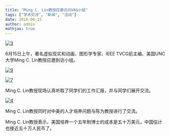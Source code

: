 ```yaml
---
title: "Ming C. Lin教授应邀访问VAG小组"
tags: ["学术交流", "新闻", "活动"]
date: 2016-06-15
author: admin
mathjax: true
---
```




[![3](http://www.cad.zju.edu.cn/home/vagblog/wp-content/uploads/2016/06/31.png)](http://www.cad.zju.edu.cn/home/vagblog/wp-content/uploads/2016/06/31.png)

6月15日上午，著名虚拟现实和动画、图形学专家、IEEE TVCG前主编、美国UNC大学Ming C. Lin教授应邀到访小组。

[![9](http://www.cad.zju.edu.cn/home/vagblog/wp-content/uploads/2016/06/91.png)](http://www.cad.zju.edu.cn/home/vagblog/wp-content/uploads/2016/06/91.png)

[![7](http://www.cad.zju.edu.cn/home/vagblog/wp-content/uploads/2016/06/71.png)](http://www.cad.zju.edu.cn/home/vagblog/wp-content/uploads/2016/06/71.png)

Ming C. Lin教授现场认真听取了同学们的工作汇报，并与同学们展开交流。

[![4](http://www.cad.zju.edu.cn/home/vagblog/wp-content/uploads/2016/06/41.png)](http://www.cad.zju.edu.cn/home/vagblog/wp-content/uploads/2016/06/41.png)

Ming C. Lin教授同时对中美的人才培养问题与陈为教授进行了交流。

Ming C. Lin教授表示，美国培养一个五年制博士的成本是五十万美元，中国估计也接近五十万人民币了。

